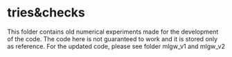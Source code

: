 # tries&checks
This folder contains old numerical experiments made for the development of the code. The code here is not guaranteed to work and it is stored only as reference.
For the updated code, please see folder mlgw\_v1 and mlgw\_v2

